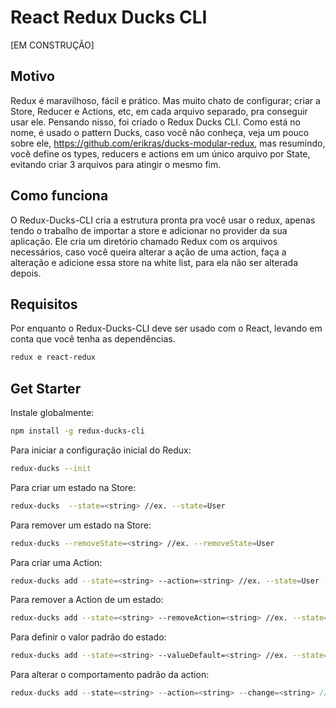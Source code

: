# React Redux Ducks CLI

[EM CONSTRUÇÃO]

## Motivo
Redux é maravilhoso, fácil e prático. Mas muito chato de configurar; criar a Store, Reducer e Actions, etc, em cada arquivo separado, pra conseguir usar ele. Pensando nisso, foi criado o Redux Ducks CLI. Como está no nome, é usado o pattern Ducks, caso você não conheça, veja um pouco sobre ele, https://github.com/erikras/ducks-modular-redux, mas resumindo, você define os types, reducers e actions em um único arquivo por State, evitando criar 3 arquivos para atingir o mesmo fim.

## Como funciona
O Redux-Ducks-CLI cria a estrutura pronta pra você usar o redux, apenas tendo o trabalho de importar a store e adicionar no provider da sua aplicação. Ele cria um diretório chamado Redux com os arquivos necessários, caso você queira alterar a ação de uma action, faça a alteração e adicione essa store na white list, para ela não ser alterada depois.

## Requisitos
Por enquanto o Redux-Ducks-CLI deve ser usado com o React, levando em conta que você tenha as dependências.

```bash
redux e react-redux
```

## Get Starter
Instale globalmente:

```bash
npm install -g redux-ducks-cli
```

Para iniciar a configuração inicial do Redux:

```bash
redux-ducks --init
```

Para criar um estado na Store:

```bash
redux-ducks  --state=<string> //ex. --state=User
```

Para remover um estado na Store:

```bash
redux-ducks --removeState=<string> //ex. --removeState=User
```

Para criar uma Action:

```bash
redux-ducks add --state=<string> --action=<string> //ex. --state=User --action=SetUser
```

Para remover a Action de um estado:

```bash
redux-ducks add --state=<string> --removeAction=<string> //ex. --state=User --removeAction=SetUser
```

Para definir o valor padrão do estado:

```bash
redux-ducks add --state=<string> --valueDefault=<string> //ex. --state=User --valueDefault=1
```

Para alterar o comportamento padrão da action:

```js
redux-ducks add --state=<string> --action=<string> --change=<string> //ex. --state=User --action=SetUser --change=state.concat[payload]
```
